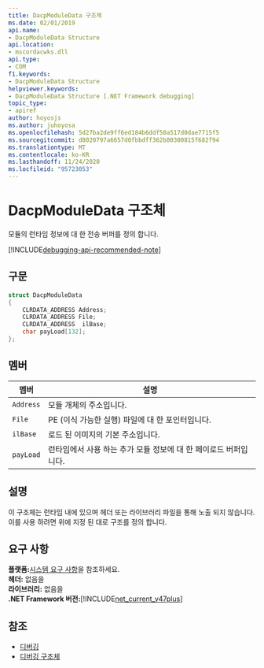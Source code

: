```yaml
---
title: DacpModuleData 구조체
ms.date: 02/01/2019
api.name:
- DacpModuleData Structure
api.location:
- mscordacwks.dll
api.type:
- COM
f1.keywords:
- DacpModuleData Structure
helpviewer.keywords:
- DacpModuleData Structure [.NET Framework debugging]
topic_type:
- apiref
author: hoyosjs
ms.author: juhoyosa
ms.openlocfilehash: 5d27ba2de9ff6ed184b6ddf50a517d0dae7715f5
ms.sourcegitcommit: d8020797a6657d0fbbdff362b80300815f682f94
ms.translationtype: MT
ms.contentlocale: ko-KR
ms.lasthandoff: 11/24/2020
ms.locfileid: "95723053"
---
```

# <a name="dacpmoduledata-structure"></a>DacpModuleData 구조체

모듈의 런타임 정보에 대 한 전송 버퍼를 정의 합니다.

[!INCLUDE[debugging-api-recommended-note](../../../../includes/debugging-api-recommended-note.md)]

## <a name="syntax"></a>구문

```cpp
struct DacpModuleData
{
    CLRDATA_ADDRESS Address;
    CLRDATA_ADDRESS File;
    CLRDATA_ADDRESS  ilBase;
    char payLoad[132];
};
```

## <a name="members"></a>멤버

| 멤버    | 설명                                                             |
| --------- | ----------------------------------------------------------------------- |
| `Address` | 모듈 개체의 주소입니다.                                           |
| `File`    | PE (이식 가능한 실행) 파일에 대 한 포인터입니다.                       |
| `ilBase`  | 로드 된 이미지의 기본 주소입니다.                                 |
| `payLoad` | 런타임에서 사용 하는 추가 모듈 정보에 대 한 페이로드 버퍼입니다. |

## <a name="remarks"></a>설명

이 구조체는 런타임 내에 있으며 헤더 또는 라이브러리 파일을 통해 노출 되지 않습니다. 이를 사용 하려면 위에 지정 된 대로 구조를 정의 합니다.

## <a name="requirements"></a>요구 사항

**플랫폼:**[시스템 요구 사항](../../get-started/system-requirements.md)을 참조하세요.  
**헤더:** 없음을  
**라이브러리:** 없음을  
**.NET Framework 버전:**[!INCLUDE[net_current_v47plus](../../../../includes/net-current-v47plus.md)]  

## <a name="see-also"></a>참조

- [디버깅](index.md)
- [디버깅 구조체](debugging-structures.md)
